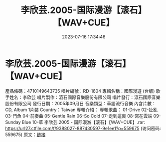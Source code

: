 ﻿---
title: 李欣芸.2005-国际漫游【滚石】【WAV+CUE】
date: 2023-07-16 17:34:46
categories: WAV车载音乐、镜像
tags: 华语中文
---
# 李欣芸.2005-国际漫游【滚石】【WAV+CUE】

產品條碼：4710149643735
唱片編號：RD-1604
專輯名稱：國際漫遊 (台版)
歌手姓名：李欣芸
唱片製作：滾石國際音樂股份有限公司
唱片發行：滾石國際音樂股份有限公司
發行日期：2005年09月日
音樂類型：華語流行音樂
內含片數：CD, Album 1片裝
Country：Taiwan
專輯介紹：
專輯歌曲：
01-Drive
02-扯亂
03-鬥魚
04-前奏曲
05-Gentle Rain
06-So Cold
07-走到這裏
08-寫在雲端
09-Sunday Blue
10-草
李欣芸.2005 - 国际漫游【滚石】【WAV+CUE】.rar: https://url27.ctfile.com/f/9388027-887430597-9e1ee1?p=559675
(访问密码: 559675)
原文：[链接](https://blog.sina.com.cn/s/blog_1647c7e76010312pn.html)